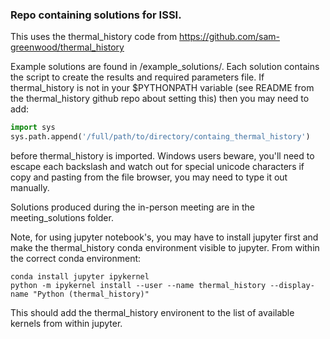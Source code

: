 ### Repo containing solutions for ISSI.

This uses the thermal_history code from https://github.com/sam-greenwood/thermal_history

Example solutions are found in /example_solutions/. Each solution contains the script to create the results and required parameters file.
If thermal_history is not in your $PYTHONPATH variable (see README from the thermal_history github repo about setting this) then you may need to add:

```python
import sys
sys.path.append('/full/path/to/directory/containg_thermal_history')
```
before thermal_history is imported. Windows users beware, you'll need to escape each backslash and watch out for special unicode characters if copy and pasting from the file browser, you may need to type it out manually.


Solutions produced during the in-person meeting are in the meeting_solutions folder.

Note, for using jupyter notebook's, you may have to install jupyter first and make the thermal_history conda environment visible to jupyter. From within the correct conda environment:
```
conda install jupyter ipykernel
python -m ipykernel install --user --name thermal_history --display-name "Python (thermal_history)"
```
This should add the thermal_history environent to the list of available kernels from within jupyter.
